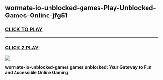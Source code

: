 
## wormate-io-unblocked-games-Play-Unblocked-Games-Online-jfg51
<h3>
<a href="https://premium76.site?title=wormate-io-unblocked-games&ref=24A">CLICK TO PLAY</a></h3>
<hr>

<h3>
<a href="https://premium76.site?title=wormate-io-unblocked-games&ref=24A">CLICK 2 PLAY</a>
  
</h3>

<a href="https://premium76.site?title=wormate-io-unblocked-games&ref=24A"><img src="https://clearcache.store/games.png"></a>


**wormate-io-unblocked-games games unblocked: Your Gateway to Fun and Accessible Online Gaming**
